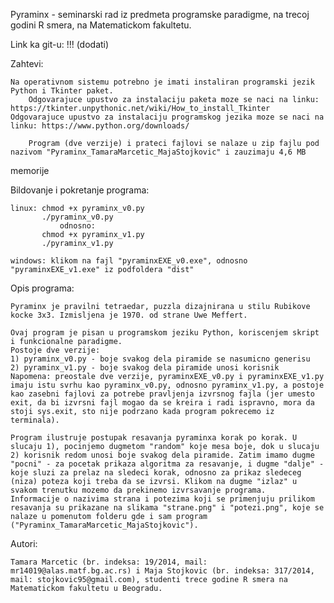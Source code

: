 Pyraminx - seminarski rad iz predmeta programske paradigme, na trecoj godini R smera, na Matematickom fakultetu.


Link ka git-u: !!! (dodati)


Zahtevi:

	Na operativnom sistemu potrebno je imati instaliran programski jezik Python i Tkinter paket.
        Odgovarajuce upustvo za instalaciju paketa moze se naci na linku: https://tkinter.unpythonic.net/wiki/How_to_install_Tkinter
	Odgovarajuce upustvo za instalaciju programskog jezika moze se naci na linku: https://www.python.org/downloads/
 
        Program (dve verzije) i prateci fajlovi se nalaze u zip fajlu pod nazivom "Pyraminx_TamaraMarcetic_MajaStojkovic" i zauzimaju 4,6 MB
memorije


Bildovanje i pokretanje programa:

	linux: chmod +x pyraminx_v0.py
	       ./pyraminx_v0.py
               odnosno:
	       chmod +x pyraminx_v1.py
	       ./pyraminx_v1.py

	windows: klikom na fajl "pyraminxEXE_v0.exe", odnosno "pyraminxEXE_v1.exe" iz podfoldera "dist"


Opis programa:

	Pyraminx je pravilni tetraedar, puzzla dizajnirana u stilu Rubikove kocke 3x3. Izmisljena je 1970. od strane Uwe Meffert.
	
	Ovaj program je pisan u programskom jeziku Python, koriscenjem skript i funkcionalne paradigme.
	Postoje dve verzije:
	1) pyraminx_v0.py - boje svakog dela piramide se nasumicno generisu
	2) pyraminx_v1.py - boje svakog dela piramide unosi korisnik
	Napomena: preostale dve verzije, pyraminxEXE_v0.py i pyraminxEXE_v1.py imaju istu svrhu kao pyraminx_v0.py, odnosno pyraminx_v1.py, a postoje kao zasebni fajlovi za potrebe pravljenja izvrsnog fajla (jer umesto exit, da bi izvrsni fajl mogao da se kreira i radi ispravno, mora da stoji sys.exit, sto nije podrzano kada program pokrecemo iz terminala).

	Program ilustruje postupak resavanja pyraminxa korak po korak. U slucaju 1), pocinjemo dugmetom "random" koje mesa boje, dok u slucaju 2) korisnik redom unosi boje svakog dela piramide. Zatim imamo dugme "pocni" - za pocetak prikaza algoritma za resavanje, i dugme "dalje" - koje sluzi za prelaz na sledeci korak, odnosno za prikaz sledeceg (niza) poteza koji treba da se izvrsi. Klikom na dugme "izlaz" u svakom trenutku mozemo da prekinemo izvrsavanje programa.
	Informacije o nazivima strana i potezima koji se primenjuju prilikom resavanja su prikazane na slikama "strane.png" i "potezi.png", koje se nalaze u pomenutom folderu gde i sam program ("Pyraminx_TamaraMarcetic_MajaStojkovic").
	
 

Autori:

	Tamara Marcetic (br. indeksa: 19/2014, mail: mr14019@alas.matf.bg.ac.rs) i Maja Stojkovic (br. indeksa: 317/2014, mail: stojkovic95@gmail.com), studenti trece godine R smera na Matematickom fakultetu u Beogradu.
